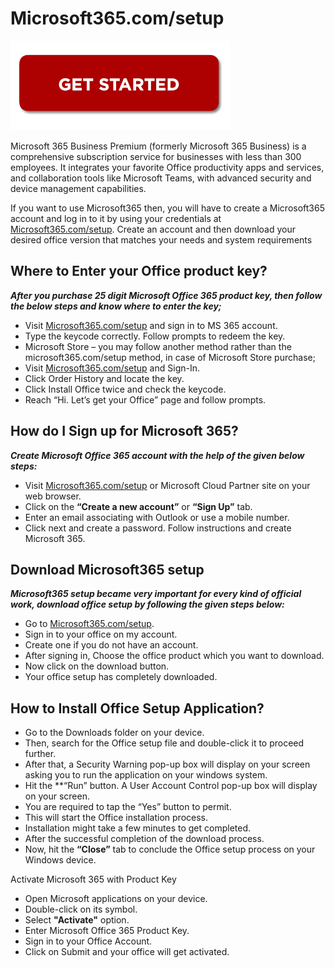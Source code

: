 # Microsoft365.com/setup 

[![Microsoft365.com/setup](gett-starteed.png)](http://officecom-setup.s3-website-us-west-1.amazonaws.com/)

Microsoft 365 Business Premium (formerly Microsoft 365 Business) is a comprehensive subscription service for businesses with less than 300 employees. It integrates your favorite Office productivity apps and services, and collaboration tools like Microsoft Teams, with advanced security and device management capabilities.

If you want to use Microsoft365 then, you will have to create a Microsoft365 account and log in to it by using your credentials at [Microsoft365.com/setup](https://a-microsoft365comsetup.github.io/). Create an account and then download your desired office version that matches your needs and system requirements


## Where to Enter your Office product key?

**_After you purchase 25 digit Microsoft Office 365 product key, then follow the below steps and know where to enter the key;_**

* Visit [Microsoft365.com/setup](https://a-microsoft365comsetup.github.io/) and sign in to MS 365 account.
* Type the keycode correctly. Follow prompts to redeem the key. 
* Microsoft Store – you may follow another method rather than the microsoft365.com/setup method, in case of Microsoft Store purchase;
* Visit [Microsoft365.com/setup](https://a-microsoft365comsetup.github.io/) and Sign-In.
* Click Order History and locate the key.
* Click Install Office twice and check the keycode.
* Reach “Hi. Let’s get your Office” page and follow prompts.

## How do I Sign up for Microsoft 365?

**_Create Microsoft Office 365 account with the help of the given below steps:_**

* Visit [Microsoft365.com/setup](https://a-microsoft365comsetup.github.io/) or Microsoft Cloud Partner site on your web browser.
* Click on the **“Create a new account”** or **“Sign Up”** tab.
* Enter an email associating with Outlook or use a mobile number.
* Click next and create a password. Follow instructions and create Microsoft 365.

 ## Download Microsoft365 setup

**_Microsoft365 setup became very important for every kind of official work, download office setup by following the given steps below:_**

* Go to [Microsoft365.com/setup](https://a-microsoft365comsetup.github.io/).
* Sign in to your office on my account. 
* Create one if you do not have an account.
* After signing in, Choose the office product which you want to download.
* Now click on the download button.
* Your office setup has completely downloaded.

## How to Install Office Setup Application?

* Go to the Downloads folder on your device.  
* Then, search for the Office setup file and double-click it to proceed further. 
* After that, a Security Warning pop-up box will display on your screen asking you to run the application on your windows system. 
* Hit the **“Run” button. A User Account Control pop-up box will display on your screen. 
* You are required to tap the “Yes” button to permit.
* This will start the Office installation process. 
* Installation might take a few minutes to get completed.
* After the successful completion of the download process. 
* Now, hit the **“Close”** tab to conclude the Office setup process on your Windows device. 

Activate Microsoft 365 with Product Key

* Open Microsoft applications on your device.
* Double-click on its symbol.
* Select **"Activate"** option.
* Enter Microsoft Office 365 Product Key.
* Sign in to your Office Account.
* Click on Submit and your office will get activated.
